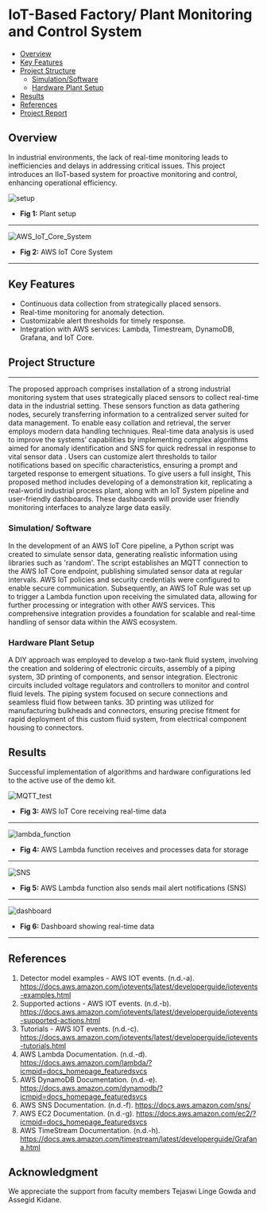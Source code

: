 # IoT-Based Factory/ Plant Monitoring and Control System


- [Overview](#overview)
- [Key Features](#key-features)
- [Project Structure](#project-structure)
  - [Simulation/Software](#Simulation/-Software)
  - [Hardware Plant Setup](#hardware-plant-setup)
- [Results](#results)
- [References](#references)
- [Project Report](Report/AME_598_Final_Project_Report.pdf)

## Overview

In industrial environments, the lack of real-time monitoring leads to inefficiencies and delays in addressing critical issues. This project introduces an IIoT-based system for proactive monitoring and control, enhancing operational efficiency.

![setup](Media/setup.jpg)
- **Fig 1:** Plant setup
---
![AWS_IoT_Core_System](Media/AWS_IoT_Core_System.jpg)
- **Fig 2:** AWS IoT Core System
---
## Key Features

- Continuous data collection from strategically placed sensors.
- Real-time monitoring for anomaly detection.
- Customizable alert thresholds for timely response.
- Integration with AWS services: Lambda, Timestream, DynamoDB, Grafana, and IoT Core.

## Project Structure
---
The proposed approach comprises installation of a strong industrial monitoring system that uses strategically placed sensors to collect real-time data in the industrial setting. These sensors function as data gathering nodes, securely transferring information to a centralized server suited for data management. To enable easy collation and retrieval, the server employs modern data handling techniques. Real-time data analysis is used to improve the systems’ capabilities by implementing complex algorithms aimed for anomaly identification and SNS for quick redressal in response to vital sensor data . Users can customize alert thresholds to tailor notifications based on specific characteristics, ensuring a prompt and targeted response to emergent situations. To give users a full insight, This proposed method includes developing of a demonstration kit, replicating a real-world industrial process plant, along with an IoT System pipeline and user-friendly dashboards. These dashboards will provide user friendly monitoring interfaces to analyze large data easily.

### Simulation/ Software

In the development of an AWS IoT Core pipeline, a Python script was created to simulate sensor data, generating realistic information using libraries such as 'random'. The script establishes an MQTT connection to the AWS IoT Core endpoint, publishing simulated sensor data at regular intervals. AWS IoT policies and security credentials were configured to enable secure communication. Subsequently, an AWS IoT Rule was set up to trigger a Lambda function upon receiving the simulated data, allowing for further processing or integration with other AWS services. This comprehensive integration provides a foundation for scalable and real-time handling of sensor data within the AWS ecosystem.

### Hardware Plant Setup

A DIY approach was employed to develop a two-tank fluid system, involving the creation and soldering of electronic circuits, assembly of a piping system, 3D printing of components, and sensor integration. Electronic circuits included voltage regulators and controllers to monitor and control fluid levels. The piping system focused on secure connections and seamless fluid flow between tanks. 3D printing was utilized for manufacturing bulkheads and connectors, ensuring precise fitment for rapid deployment of this custom fluid system, from electrical component housing to connectors.

## Results

Successful implementation of algorithms and hardware configurations led to the active use of the demo kit.

![MQTT_test](Media/MQTT_test.jpg)
- **Fig 3:** AWS IoT Core receiving real-time data
---
![lambda_function](Media/lambda_function.jpg)
- **Fig 4:** AWS Lambda function receives and processes data for storage
---
![SNS](Media/SNS.jpg)
- **Fig 5:** AWS Lambda function also sends mail alert notifications (SNS)
---
![dashboard](Media/dashboard.jpg)
- **Fig 6:** Dashboard showing real-time data
---


## References

1. Detector model examples - AWS IOT events. (n.d.-a). https://docs.aws.amazon.com/iotevents/latest/developerguide/iotevents-examples.html  
2. Supported actions - AWS IOT events. (n.d.-b). https://docs.aws.amazon.com/iotevents/latest/developerguide/iotevents-supported-actions.html 
3. Tutorials - AWS IOT events. (n.d.-c). https://docs.aws.amazon.com/iotevents/latest/developerguide/iotevents-tutorials.html
4. AWS Lambda Documentation. (n.d.-d). https://docs.aws.amazon.com/lambda/?icmpid=docs_homepage_featuredsvcs
5. AWS DynamoDB Documentation. (n.d.-e). https://docs.aws.amazon.com/dynamodb/?icmpid=docs_homepage_featuredsvcs
6. AWS SNS Documentation. (n.d.-f). https://docs.aws.amazon.com/sns/
7. AWS EC2 Documentation. (n.d.-g). https://docs.aws.amazon.com/ec2/?icmpid=docs_homepage_featuredsvcs
8. AWS TimeStream Documentation. (n.d.-h). https://docs.aws.amazon.com/timestream/latest/developerguide/Grafana.html

## Acknowledgment
We appreciate the support from faculty members Tejaswi Linge Gowda and Assegid Kidane.
